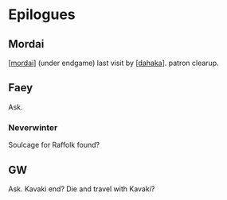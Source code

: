 # Epilogues

## Mordai
[[mordai]] (under endgame) last visit by [[dahaka]].
patron clearup.

## Faey
Ask.

### Neverwinter
Soulcage for Raffolk found?

## GW
Ask. Kavaki end? Die and travel with Kavaki?

[//begin]: # "Autogenerated link references for markdown compatibility"
[mordai]: pcs/mordai "Mordai"
[dahaka]: deities/dahaka "Dahaka"
[//end]: # "Autogenerated link references"
